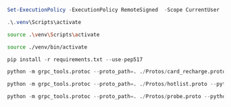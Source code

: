 ```powershell
Set-ExecutionPolicy -ExecutionPolicy RemoteSigned  -Scope CurrentUser

.\.venv\Scripts\activate
```

```bash
source .\venv\Scripts\activate
```
```bash
source ./venv/bin/activate
```

```python
pip install -r requirements.txt --use-pep517
```

```python
python -m grpc_tools.protoc --proto_path=. ./Protos/card_recharge.proto --python_out=. --pyi_out=. --grpc_python_out=.
```
```python
python -m grpc_tools.protoc --proto_path=. ./Protos/hotlist.proto --python_out=. --pyi_out=. --grpc_python_out=.
```
```python
python -m grpc_tools.protoc --proto_path=. ./Protos/probe.proto --python_out=. --pyi_out=. --grpc_python_out=.
```





